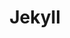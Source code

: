 ---
layout: tag-blog
title: Jekyll
slug: jekyll
category: dev
menu: false
order: 2
description: >
  Jekyll 및 GitHub 페이지를 만드는 방법에 대한 포스팅을 올립니다. 처음부터 잘 정리되어있는 블로그가 없어서 만들 때 너무 막막하더라구요.
---
